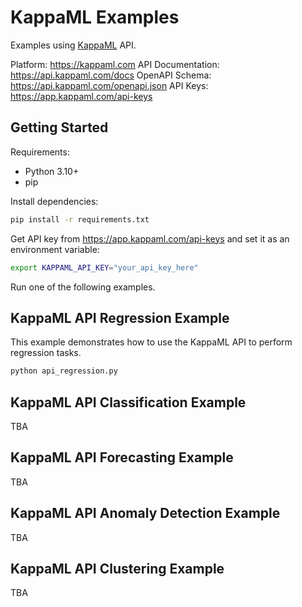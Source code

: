 # KappaML Examples

Examples using [KappaML](https://kappaml.com) API.

Platform: https://kappaml.com
API Documentation: https://api.kappaml.com/docs
OpenAPI Schema: https://api.kappaml.com/openapi.json
API Keys: https://app.kappaml.com/api-keys

## Getting Started

Requirements:
- Python 3.10+
- pip

Install dependencies:

```bash
pip install -r requirements.txt
```

Get API key from https://app.kappaml.com/api-keys and set it as an environment variable:

```bash
export KAPPAML_API_KEY="your_api_key_here"
```

Run one of the following examples.

## KappaML API Regression Example

This example demonstrates how to use the KappaML API to perform regression tasks.

```bash
python api_regression.py
```

## KappaML API Classification Example

TBA

## KappaML API Forecasting Example

TBA

## KappaML API Anomaly Detection Example

TBA

## KappaML API Clustering Example

TBA
